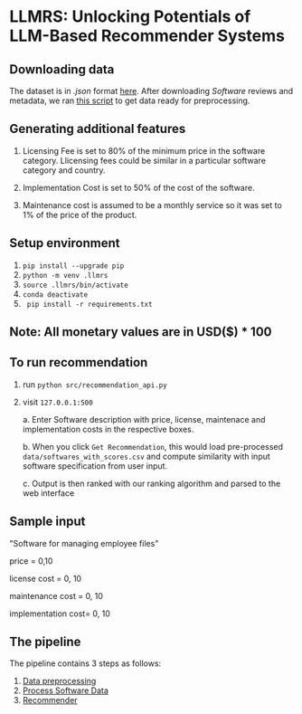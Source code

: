 # LLMRS: Unlocking Potentials of LLM-Based Recommender Systems

## Downloading data
The dataset is in *.json* format [here](https://cseweb.ucsd.edu/~jmcauley/datasets/amazon_v2/). After downloading *Software* reviews and metadata, we ran [this script](https://github.com/igunduz/sofRec/blob/main/src/notebooks/00_parse_and_clean_data.ipynb) to get data ready for preprocessing.

## Generating additional features
1. Licensing Fee is set to 80% of the minimum price in the software category. Llicensing fees could be similar in a particular software category and country.

2. Implementation Cost is set to 50% of the cost of the software.

3. Maintenance cost is assumed to be a monthly service so it was set to 1% of the price of the product.

## Setup environment
1. ``` pip install --upgrade pip ```
2. ``` python -m venv .llmrs ```
3. ``` source .llmrs/bin/activate ```
4. ``` conda deactivate ```
5. ``` pip install -r requirements.txt```

## Note: All monetary values are in USD($) * 100

## To run recommendation
1. run ```python src/recommendation_api.py```

2. visit ``` 127.0.0.1:500 ```

    a. Enter Software description with price, license, maintenace and implementation costs in the respective boxes.

    b. When you click `Get Recommendation`, this would load pre-processed `data/softwares_with_scores.csv` and compute similarity with input software specification from user input.

    c. Output is then ranked with our ranking algorithm and parsed to the web interface


## Sample input 
"Software for managing employee files"

price = 0,10

license cost = 0, 10

maintenance cost = 0, 10

implementation cost= 0, 10

## The pipeline
The pipeline contains 3 steps as follows:
1. [Data preprocessing](https://github.com/igunduz/sofRec/blob/main/src/data_preprocessing.py)
2. [Process Software Data](https://github.com/igunduz/sofRec/blob/main/src/software_data_processor.py)
3. [Recommender](https://github.com/igunduz/sofRec/blob/main/src/notebooks/recommendation_api.py)

